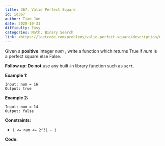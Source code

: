 ```yaml
---
title: 367. Valid Perfect Square
id: id367
author: Tian Jun
date: 2020-10-31
difficulty: Easy
categories: Math, Binary Search
link: <https://leetcode.com/problems/valid-perfect-square/description/>
---
```


Given a **positive** integer _num_ , write a function which returns True if
_num_ is a perfect square else False.

**Follow up:** **Do not** use any built-in library function such as `sqrt`.



**Example 1:**
            
	Input: num = 16    
	Output: true    

**Example 2:**
            
	Input: num = 14    
	Output: false    



**Constraints:**

  * `1 <= num <= 2^31 - 1`


**Code:**
